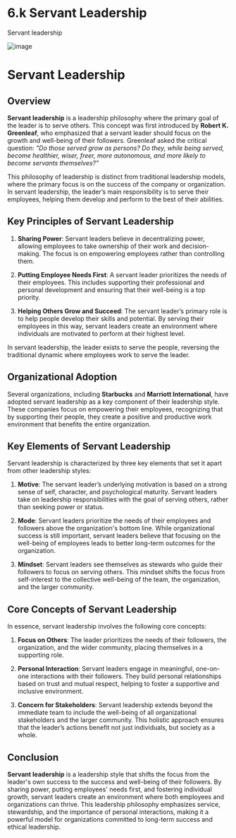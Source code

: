 # 6.k Servant Leadership

Servant leadership

![image](https://github.com/user-attachments/assets/5c383db8-1c23-4069-b035-a6480b255be8)

# Servant Leadership

## Overview

**Servant leadership** is a leadership philosophy where the primary goal of the leader is to serve others. This concept was first introduced by **Robert K. Greenleaf**, who emphasized that a servant leader should focus on the growth and well-being of their followers. Greenleaf asked the critical question: *"Do those served grow as persons? Do they, while being served, become healthier, wiser, freer, more autonomous, and more likely to become servants themselves?"*

This philosophy of leadership is distinct from traditional leadership models, where the primary focus is on the success of the company or organization. In servant leadership, the leader’s main responsibility is to serve their employees, helping them develop and perform to the best of their abilities.

## Key Principles of Servant Leadership

1. **Sharing Power**: 
   Servant leaders believe in decentralizing power, allowing employees to take ownership of their work and decision-making. The focus is on empowering employees rather than controlling them.
   
2. **Putting Employee Needs First**: 
   A servant leader prioritizes the needs of their employees. This includes supporting their professional and personal development and ensuring that their well-being is a top priority.

3. **Helping Others Grow and Succeed**: 
   The servant leader’s primary role is to help people develop their skills and potential. By serving their employees in this way, servant leaders create an environment where individuals are motivated to perform at their highest level.

In servant leadership, the leader exists to serve the people, reversing the traditional dynamic where employees work to serve the leader.

## Organizational Adoption

Several organizations, including **Starbucks** and **Marriott International**, have adopted servant leadership as a key component of their leadership style. These companies focus on empowering their employees, recognizing that by supporting their people, they create a positive and productive work environment that benefits the entire organization.

## Key Elements of Servant Leadership

Servant leadership is characterized by three key elements that set it apart from other leadership styles:

1. **Motive**: 
   The servant leader’s underlying motivation is based on a strong sense of self, character, and psychological maturity. Servant leaders take on leadership responsibilities with the goal of serving others, rather than seeking power or status.

2. **Mode**: 
   Servant leaders prioritize the needs of their employees and followers above the organization's bottom line. While organizational success is still important, servant leaders believe that focusing on the well-being of employees leads to better long-term outcomes for the organization.

3. **Mindset**: 
   Servant leaders see themselves as stewards who guide their followers to focus on serving others. This mindset shifts the focus from self-interest to the collective well-being of the team, the organization, and the larger community.

## Core Concepts of Servant Leadership

In essence, servant leadership involves the following core concepts:

1. **Focus on Others**: 
   The leader prioritizes the needs of their followers, the organization, and the wider community, placing themselves in a supporting role.

2. **Personal Interaction**: 
   Servant leaders engage in meaningful, one-on-one interactions with their followers. They build personal relationships based on trust and mutual respect, helping to foster a supportive and inclusive environment.

3. **Concern for Stakeholders**: 
   Servant leadership extends beyond the immediate team to include the well-being of all organizational stakeholders and the larger community. This holistic approach ensures that the leader’s actions benefit not just individuals, but society as a whole.

## Conclusion

**Servant leadership** is a leadership style that shifts the focus from the leader's own success to the success and well-being of their followers. By sharing power, putting employees' needs first, and fostering individual growth, servant leaders create an environment where both employees and organizations can thrive. This leadership philosophy emphasizes service, stewardship, and the importance of personal interactions, making it a powerful model for organizations committed to long-term success and ethical leadership.

